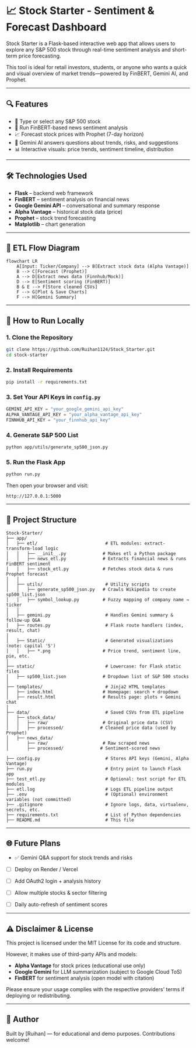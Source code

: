 # 📈 Stock Starter - Sentiment & Forecast Dashboard

Stock Starter is a Flask-based interactive web app that allows users to explore any S\&P 500 stock through real-time sentiment analysis and short-term price forecasting.

This tool is ideal for retail investors, students, or anyone who wants a quick and visual overview of market trends—powered by FinBERT, Gemini AI, and Prophet.

---

## 🔍 Features

* 🔎 Type or select any S\&P 500 stock
* 📰 Run FinBERT-based news sentiment analysis
* 📈 Forecast stock prices with Prophet (7-day horizon)
* 🧠 Gemini AI answers questions about trends, risks, and suggestions
* 📊 Interactive visuals: price trends, sentiment timeline, distribution

---

## 🛠️ Technologies Used

* **Flask** – backend web framework
* **FinBERT** – sentiment analysis on financial news
* **Google Gemini API** – conversational and summary response
* **Alpha Vantage** – historical stock data (price)
* **Prophet** – stock trend forecasting
* **Matplotlib** – chart generation

---

## 🔁 ETL Flow Diagram

```mermaid
flowchart LR
    A[Input: Ticker/Company] --> B[Extract stock data (Alpha Vantage)]
    B --> C[Forecast (Prophet)]
    A --> D[Extract news data (Finnhub/Mock)]
    D --> E[Sentiment scoring (FinBERT)]
    B & E --> F[Store cleaned CSVs]
    F --> G[Plot & Save Charts]
    F --> H[Gemini Summary]
```

---

## 🚀 How to Run Locally

### 1. Clone the Repository

```bash
git clone https://github.com/Ruihan1124/Stock_Starter.git
cd stock-starter
```

### 2. Install Requirements

```bash
pip install -r requirements.txt
```

### 3. Set Your API Keys in `config.py`

```python
GEMINI_API_KEY = "your_google_gemini_api_key"
ALPHA_VANTAGE_API_KEY = "your_alpha_vantage_api_key"
FINNHUB_API_KEY = "your_finnhub_api_key"
```

### 4. Generate S\&P 500 List

```bash
python app/utils/generate_sp500_json.py
```

### 5. Run the Flask App

```bash
python run.py
```

Then open your browser and visit:

```
http://127.0.0.1:5000
```

---

## 📁 Project Structure

```
Stock-Starter/
├── app/
│   ├── etl/                          # ETL modules: extract-transform-load logic
│   │   ├── __init__.py              # Makes etl a Python package
│   │   ├── news_etl.py              # Extracts financial news & runs FinBERT sentiment
│   │   ├── stock_etl.py             # Fetches stock data & runs Prophet forecast
│   │
│   ├── utils/                        # Utility scripts
│   │   ├── generate_sp500_json.py   # Crawls Wikipedia to create sp500_list.json
│   │   ├── symbol_lookup.py         # Fuzzy mapping of company name → ticker
│   │
│   ├── gemini.py                     # Handles Gemini summary & follow-up Q&A
│   ├── routes.py                     # Flask route handlers (index, result, chat)
│
│   ├── Static/                       # Generated visualizations (note: capital 'S')
│   │   ├── *.png                    # Price trend, sentiment line, pie, etc.
│
├── static/                           # Lowercase: for Flask static files
│   ├── sp500_list.json              # Dropdown list of S&P 500 stocks
│
├── templates/                        # Jinja2 HTML templates
│   ├── index.html                   # Homepage: search + dropdown
│   ├── result.html                  # Results page: plots + Gemini chat
│
├── data/                             # Saved CSVs from ETL pipeline
│   ├── stock_data/
│   │   ├── raw/                     # Original price data (CSV)
│   │   ├── processed/              # Cleaned price data (used by Prophet)
│   ├── news_data/
│       ├── raw/                     # Raw scraped news
│       ├── processed/              # Sentiment-scored news

├── config.py                         # Stores API keys (Gemini, Alpha Vantage)
├── run.py                            # Entry point to launch Flask app
├── test_etl.py                       # Optional: test script for ETL modules
├── etl.log                           # Logs ETL pipeline output
├── .env                              # (Optional) environment variables (not committed)
├── .gitignore                        # Ignore logs, data, virtualenv, secrets, etc.
├── requirements.txt                  # List of Python dependencies
├── README.md                         # This file

```

---

## 🌐 Future Plans

* ✅ Gemini Q\&A support for stock trends and risks
* [ ] Deploy on Render / Vercel
* [ ] Add OAuth2 login + analysis history
* [ ] Allow multiple stocks & sector filtering
* [ ] Daily auto-refresh of sentiment scores


---

## ⚠️ Disclaimer & License

This project is licensed under the MIT License for its code and structure.

However, it makes use of third-party APIs and models:

- **Alpha Vantage** for stock prices (educational use only)
- **Google Gemini** for LLM summarization (subject to Google Cloud ToS)
- **FinBERT** for sentiment analysis (open model with citation)

Please ensure your usage complies with the respective providers' terms if deploying or redistributing.

---

## 🧠 Author

Built by \[Ruihan] — for educational and demo purposes. Contributions welcome!